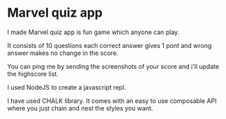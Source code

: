 # Marvel quiz app
I made Marvel quiz app is fun game which anyone can play.

It consists of 10 questions each correct answer gives 1 pont and wrong answer makes no change in the score.

You can ping me by sending the screenshots of your score and i'll update the highscore list.

I used NodeJS to create a javascript repl.

I have used CHALK library. It comes with an easy to use composable API where you just chain and nest the styles you want.